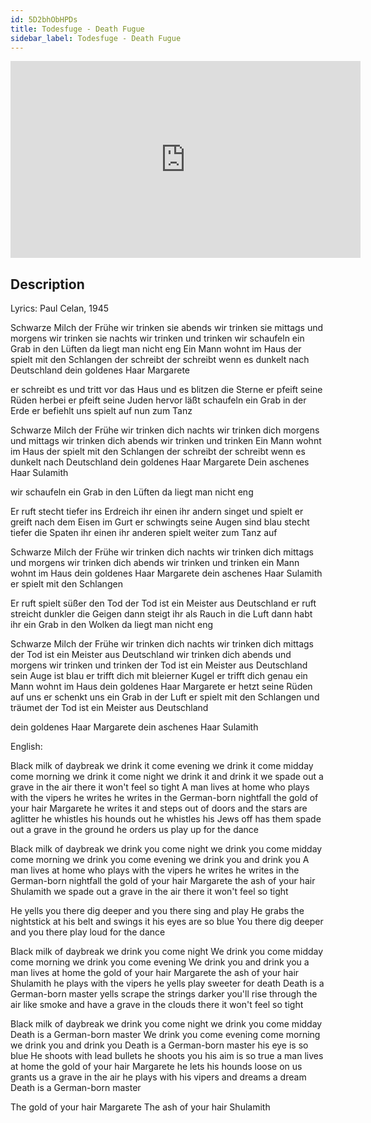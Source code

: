 ```yaml
---
id: 5D2bhObHPDs
title: Todesfuge - Death Fugue
sidebar_label: Todesfuge - Death Fugue
---
```


<iframe
  width="560"
  height="315"
  src="https://www.youtube.com/embed/5D2bhObHPDs"
  title="YouTube video player"
  frameborder="0"
  allow="accelerometer; autoplay; clipboard-write; encrypted-media; gyroscope; picture-in-picture; web-share"
  referrerpolicy="strict-origin-when-cross-origin"
  allowfullscreen
></iframe>

## Description

Lyrics: Paul Celan, 1945

Schwarze Milch der Frühe wir trinken sie abends
wir trinken sie mittags und morgens wir trinken sie nachts
wir trinken und trinken
wir schaufeln ein Grab in den Lüften da liegt man nicht eng
Ein Mann wohnt im Haus der spielt mit den Schlangen der schreibt
der schreibt wenn es dunkelt nach Deutschland
dein goldenes Haar Margarete
 
er schreibt es und tritt vor das Haus und es blitzen die Sterne
er pfeift seine Rüden herbei
er pfeift seine Juden hervor läßt schaufeln ein Grab in der Erde
er befiehlt uns spielt auf nun zum Tanz
 
Schwarze Milch der Frühe wir trinken dich nachts
wir trinken dich morgens und mittags wir trinken dich abends
wir trinken und trinken
Ein Mann wohnt im Haus der spielt mit den Schlangen der schreibt
der schreibt wenn es dunkelt nach Deutschland
dein goldenes Haar Margarete
Dein aschenes Haar Sulamith
 
wir schaufeln ein Grab in den Lüften da liegt man nicht eng
 
Er ruft stecht tiefer ins Erdreich ihr einen ihr andern singet und spielt
er greift nach dem Eisen im Gurt er schwingts seine Augen sind blau
stecht tiefer die Spaten ihr einen ihr anderen spielt weiter zum Tanz auf
 
Schwarze Milch der Frühe wir trinken dich nachts
wir trinken dich mittags und morgens wir trinken dich abends
wir trinken und trinken
ein Mann wohnt im Haus dein goldenes Haar Margarete
dein aschenes Haar Sulamith er spielt mit den Schlangen
 
Er ruft spielt süßer den Tod der Tod ist ein Meister aus Deutschland
er ruft streicht dunkler die Geigen dann steigt ihr als Rauch in die Luft
dann habt ihr ein Grab in den Wolken da liegt man nicht eng
 
Schwarze Milch der Frühe wir trinken dich nachts
wir trinken dich mittags der Tod ist ein Meister aus Deutschland
wir trinken dich abends und morgens wir trinken und trinken
der Tod ist ein Meister aus Deutschland sein Auge ist blau
er trifft dich mit bleierner Kugel er trifft dich genau
ein Mann wohnt im Haus dein goldenes Haar Margarete
er hetzt seine Rüden auf uns er schenkt uns ein Grab in der Luft
er spielt mit den Schlangen und träumet der Tod ist ein Meister aus
Deutschland
 
dein goldenes Haar Margarete
dein aschenes Haar Sulamith

English:

Black milk of daybreak we drink it come evening
we drink it come midday come morning we drink it come night
we drink it and drink it
we spade out a grave in the air there it won't feel so tight
A man lives at home who plays with the vipers he writes
he writes in the German-born nightfall
the gold of your hair Margarete
he writes it and steps out of doors and the stars are aglitter he whistles his hounds out
he whistles his Jews off has them spade out a grave in the ground
he orders us play up for the dance
 
Black milk of daybreak we drink you come night
we drink you come midday come morning we drink you come evening
we drink you and drink you
A man lives at home who plays with the vipers he writes
he writes in the German-born nightfall the gold of your hair Margarete
the ash of your hair Shulamith we spade out a grave in the air there it won't feel so tight
 
He yells you there dig deeper and you there sing and play
He grabs the nightstick at his belt and swings it his eyes are so blue
You there dig deeper and you there play loud for the dance
 
Black milk of daybreak we drink you come night
We drink you come midday come morning we drink you come evening
We drink you and drink you
a man lives at home the gold of your hair Margarete
the ash of your hair Shulamith he plays with the vipers
he yells play sweeter for death Death is a German-born master
yells scrape the strings darker you'll rise through the air like smoke
and have a grave in the clouds there it won't feel so tight
 
Black milk of daybreak we drink you come night
we drink you come midday Death is a German-born master
We drink you come evening come morning we drink you and drink you
Death is a German-born master his eye is so blue
He shoots with lead bullets he shoots you his aim is so true
a man lives at home the gold of your hair Margarete
he lets his hounds loose on us grants us a grave in the air
he plays with his vipers and dreams a dream Death is a German-born master
 
The gold of your hair Margarete
The ash of your hair Shulamith
